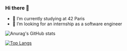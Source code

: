 ### Hi there 👋

- 🌱 I’m currently studying at 42 Paris
- 🤔 I’m looking for an internship as a software engineer






![Anurag's GitHub stats](https://github-readme-stats.vercel.app/api?username=ecariot&count_private=true&theme=dracula)


[![Top Langs](https://github-readme-stats.vercel.app/api/top-langs/?username=ecariota&hide_progress=true)](https://github.com/ecariot/github-readme-stats)
